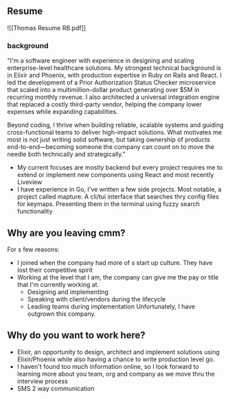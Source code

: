## Resume 
![[Thomas Resume RB.pdf]]

### background 
"I'm a software engineer with experience in designing and scaling enterprise-level healthcare solutions. My strongest technical background is in Elixir and Phoenix, with production expertise in Ruby on Rails and React. I led the development of a Prior Authorization Status Checker microservice that scaled into a multimillion-dollar product generating over $5M in recurring monthly revenue. I also architected a universal integration engine that replaced a costly third-party vendor, helping the company lower expenses while expanding capabilities.

Beyond coding, I thrive when building reliable, scalable systems and guiding cross-functional teams to deliver high-impact solutions. What motivates me most is not just writing solid software, but taking ownership of products end-to-end—becoming someone the company can count on to move the needle both technically and strategically."

- My current focuses are mostly backend but every project requires me to extend or implement new components using React and most recently Liveview
- I have experience in Go, I've written a few side projects. Most notable, a project called mapture. A cli/tui interface that searches thry config files for keymaps. Presenting them in the terminal using fuzzy search functionality 


## Why are you leaving cmm? 
For s few reasons: 
- I joined when the company had more of s start up culture. They have lost their competitive spirit 
- Working at the level that I am, the company can give me the pay or title that I'm currently working at. 
	- Designing and implementing 
	- Speaking with client/vendors during the lifecycle
	- Leading teams during implementation
Unfortunately, I have outgrown this company.  

## Why do you want to work here?

- Elixir, an opportunity to design, architect and implement solutions using Elixir/Phoenix while also having a chance to write production level go. 
- I haven't found too much information online, so I look forward to learning more about you team, org and company as we move thru the interview process 
- SMS 2 way communication

